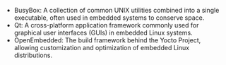  - BusyBox: A collection of common UNIX utilities combined into a single executable, often used in embedded systems to conserve space.
 - Qt: A cross-platform application framework commonly used for graphical user interfaces (GUIs) in embedded Linux systems.
 - OpenEmbedded: The build framework behind the Yocto Project, allowing customization and optimization of embedded Linux distributions.